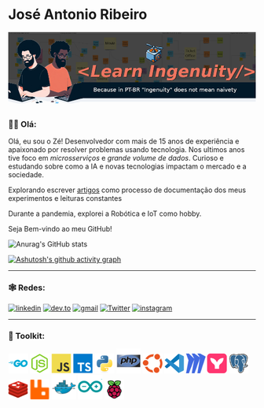 # José Antonio Ribeiro

<!-- 
    Logo image generated by Bing IA: https://www.bing.com/images/create/
-->
<img 
  src="./assets/images/layout/learn_ingenuity_drone_diagrams_header.png" 
  alt="LearnIngenuity, Because in PT-BR 'Ingenuity' does not mean naivety"
  title="LearnIngenuity"
/>

<!-- 
<img 
  src="./assets/images/layout/learn_ingenuity_drone_diagrams_header.png" 
  alt="LearnIngenuity, Because in PT-BR 'Ingenuity' does not mean naivety"
  title="LearnIngenuity"
/>
-->

### 👋🏾 Olá:
Olá, eu sou o Zé! Desenvolvedor com mais de 15 anos de experiência e apaixonado por resolver problemas usando tecnologia. Nos ultimos anos tive foco em _microsserviços_ e _grande volume de dados_. Curioso e estudando sobre como a IA e novas tecnologias impactam o mercado e a sociedade.

Explorando escrever [artigos](https://dev.to/learningenuity) como processo de documentação dos meus experimentos e leituras constantes

Durante a pandemia, explorei a Robótica e IoT como hobby.

Seja Bem-vindo ao meu GitHub!

<!--
<img src="./assets/images/avatars/me_IA_carttoon.jpg" height="195"> 
-->

![Anurag's GitHub stats](https://github-readme-stats.vercel.app/api?username=jtonynet&show_icons=true&theme=transparent) 

<!--
 ![Top Langs](https://github-readme-stats.vercel.app/api/top-langs/?username=jtonynet&langs_count=3) 
 -->


[![Ashutosh's github activity graph](https://github-readme-activity-graph.vercel.app/graph?username=jtonynet&theme=tokyo-night)](https://github.com/jtonynet/github-readme-activity-graph)


---

### 🕸️ Redes:

<!-- 
    https://dev.to/envoy_/150-badges-for-github-pnk
-->
[![linkedin](https://img.shields.io/badge/Linkedin-0A66C2?style=for-the-badge&logo=linkedin&logoColor=white)](https://www.linkedin.com/in/jos%C3%A9-r-99896a39/) [![dev.to](https://img.shields.io/badge/dev.to-0A0A0A?style=for-the-badge&logo=devdotto&logoColor=white)](https://dev.to/learningenuity) [![gmail](https://img.shields.io/badge/Gmail-D14836?style=for-the-badge&logo=gmail&logoColor=white)](mailto:learningenuity@gmail.com) [![Twitter](https://img.shields.io/badge/Twitter-1DA1F2?style=for-the-badge&logo=twitter&logoColor=white)](https://twitter.com/aromademirtilo) [![instagram](https://img.shields.io/badge/Instagram-E4405F?style=for-the-badge&logo=instagram&logoColor=white)](https://www.instagram.com/learningenuity) 

---

### 🧰 Toolkit:

<!-- 
    icons by:
    https://devicon.dev/
    https://simpleicons.org/
-->
[<img src="./assets/images/icons/go-original-wordmark.svg"  width="40" height="40" title="Golang" alt="Golang"/>](https://go.dev/) [<img src="./assets/images/icons/nodejs-original.svg"  width="40" height="40" title="Nodejs" alt="Nodejs" />](https://nodejs.org/en) [<img src="./assets/images/icons/javascript-original.svg" width="40" height="40" title="Javascript" alt="Javascript" />](https://developer.mozilla.org/en-US/docs/Web/JavaScript) [<img src="./assets/images/icons/typescript-original.svg" width="40" height="40" title="Typescript" alt="Typescript" />](https://www.typescriptlang.org/) [<img src="./assets/images/icons/python-original.svg" width="40" height="40" title="Python" alt="Python" />](https://www.python.org/) [<img src="./assets/images/icons/php-original.svg" width="50" height="50" title="PHP" alt="PHP" />](https://www.php.net/) [<img src="./assets/images/icons/ubuntu-color.svg" width="40" height="40" title="Ubunto" alt="Ubunto" />](https://ubuntu.com/) [<img src="./assets/images/icons/vscode-original.svg" width="40" height="40" title="VsCode" alt="VsCode" />](https://code.visualstudio.com/) [<img src="./assets/images/icons/miro.svg" width="40px" height="40px" alt="Miro" title="Miro">](https://miro.com/) [<img src="./assets/images/icons/mermaidjs.svg" width="40px" height="40px" alt="MermaidJS" title="MermaidJS">](https://mermaid.js.org/) [<img src="./assets/images/icons/postgresql-original.svg" width="40" height="40" title="PostgreSQL" alt="PostgreSQL" />](https://www.postgresql.org/) [<img src="./assets/images/icons/redis-original.svg" width="40" height="40" title="Redis" alt="Redis" />](https://redis.io/) [<img src="./assets/images/icons/rabbitmq.svg" width="40" height="40" title="RabbitMQ" alt="RabbitMQ" />](https://www.rabbitmq.com/) [<img src="./assets/images/icons/docker-original.svg" width="50" height="50" title="Docker" alt="Docker" />](https://www.docker.com/) [<img src="./assets/images/icons/arduino-original.svg" width="50" height="50" title="Arduino" alt="Arduino" />](https://www.arduino.cc/) [<img src="./assets/images/icons/raspberrypi-original.svg" width="40" height="40" title="RaspberryPi" alt="RaspberryPi" />](https://www.raspberrypi.org/)

